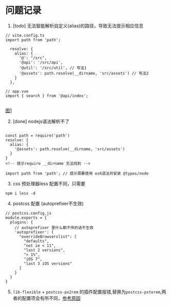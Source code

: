 # 问题记录

1. [todo] 无法智能解析自定义(alias)的路径，导致无法提示相应信息
```
// vite.config.ts
import path from 'path';

  resolve: {
    alias: {
      '@': "/src",
      '@api': '/src/api',
      '@util': '/src/util', // 写法1
      '@assets': path.resolve(__dirname, 'src/assets') // 写法2
    }
  },

// app.vue
import { search } from '@api/index';


```
[图1](img/1.png)

2. [done] nodejs语法解析不了
```

const path = require('path') 
resolve: {
  alias: {
    '@assets': path.resolve(__dirname, 'src/assets')
  }
}
<!-- 提示require __dirname 无法找到 -->

import path from 'path'; // 提示需要使用 es6语法并安装 @types/node

```

3. css 预处理器less 配置不同，只需要
```
npm i less -d
```

4. postcss 配置 (autoprefixer不生效)
```
// postcss.config.js
module.exports = {
  plugins: {
    // autoprefixer 里什么都不传的话不生效
    'autoprefixer': {
      "overrideBrowserslist": [
        "defaults",
        "not ie < 11",
        "last 2 versions",
        "> 1%",
        "iOS 7",
        "last 3 iOS versions"
      ]
    }
  }
}
```
5. `lib-flexible` + `postcss-px2rem` 的插件配置报错,替换为`postcss-pxtorem`,两者的配置项会有所不同，[参考原因](https://github.com/vitejs/vite/issues/3046)